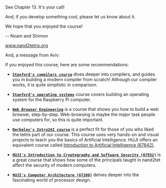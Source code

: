 See Chapter 13. It's your call!

And, if you develop something cool, please let us know about it.

We hope that you enjoyed the course!

-- Noam and Shimon

www.nand2tetris.org


And, a message from Aviv:

If you enjoyed this course, here are some recommendations:

- [**`Stanford's compilers course`**](https://www.edx.org/course/compilers) 
dives deeper into compilers, and guides you in building a modern compiler from 
scratch! Although our compiler works, it is quite simplistic in comparison.

- [**`Stanford's operating systems`**](https://cs140e.sergio.bz/about/) course
covers building an operating system for the Raspberry Pi computer.

- [**`Web Browser Engineering`**](https://browser.engineering/) is a course 
that shows you how to build a web browser, step-by-step. Web-browsing is maybe 
the major task people use computers for, so this is quite important.

- [**`Berkeley's Intro2AI course`**](http://ai.berkeley.edu/project_overview.html)
is a perfect fit for those of you who liked the tetris part of our course. 
This course uses very hands-on and visual projects to teach you the basics of
Artificial Intelligence. HUJI offers an equivalent course called 
[Introduction to Artificial Intelligence (67842)](https://moodle2.cs.huji.ac.il/nu20/course/view.php?name=ai).

- [**`HUJI's Introduction to Cryptography and Software Security (67932)`**](https://moodle2.cs.huji.ac.il/nu20/course/view.php?id=67392) 
is a great course that shows how some of the principals taught in nand2tet
affect the security of modern computers.

- [**`HUJI's Computer Architecture (67200)`**](https://moodle2.cs.huji.ac.il/nu20/course/view.php?id=67200)
delves deeper into the fascinating world of processor design.

